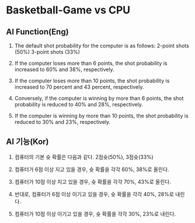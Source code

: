 # Basketball-Game vs CPU

## AI Function(Eng)
1. The default shot probability for the computer is as follows: 2-point shots (50%) 3-point shots (33%)

2. If the computer loses more than 6 points, the shot probability is increased to 60% and 38%, respectively.

3. If the computer loses more than 10 points, the shot probability is increased to 70 percent and 43 percent, respectively.

4. Conversely, if the computer is winning by more than 6 points, the shot probability is reduced to 40% and 28%, respectively.

5. If the computer is winning by more than 10 points, the shot probability is reduced to 30% and 23%, respectively.

## AI 기능(Kor)
1. 컴퓨터의 기본 슛 확률은 다음과 같다. 2점슛(50%), 3점슛(33%)

2. 컴퓨터가 6점 이상 지고 있을 경우, 슛 확률을 각각 60%, 38%로 올린다.

3. 컴퓨터가 10점 이상 지고 있을 경우, 슛 확률을 각각 70%, 43%로 올린다.

4. 반대로, 컴퓨터가 6점 이상 이기고 있을 경우, 슛 확률을 각각 40%, 28%로 내린다.

5. 컴퓨터가 10점 이상 이기고 있을 경우, 슛 확률을 각각 30%, 23%로 내린다.
